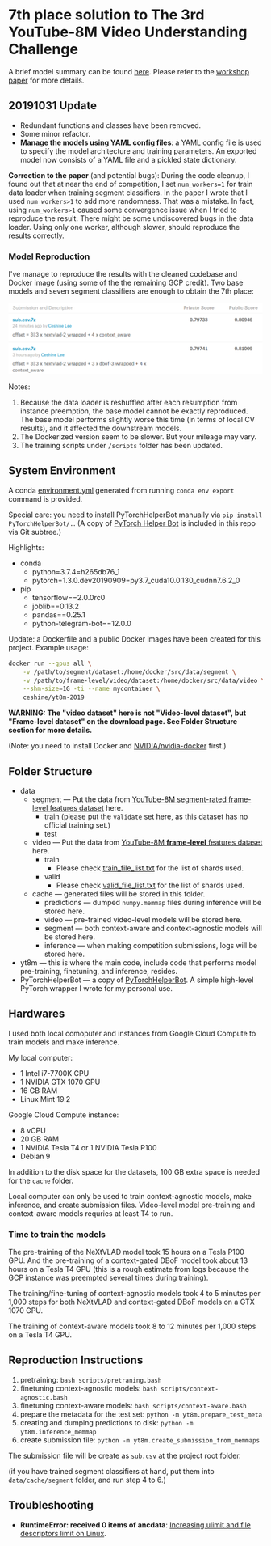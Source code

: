 # 7th place solution to The 3rd YouTube-8M Video Understanding Challenge

A brief model summary can be found [here](https://www.kaggle.com/c/youtube8m-2019/discussion/112349). Please refer to the [workshop paper](Lee2019.pdf) for more details.

## 20191031 Update

- Redundant functions and classes have been removed.
- Some minor refactor.
- **Manage the models using YAML config files**: a YAML config file is used to specify the model architecture and training parameters. An exported model now consists of a YAML file and a pickled state dictionary.

**Correction to the paper** (and potential bugs): During the code cleanup, I found out that at near the end of competition, I set `num_workers=1` for train data loader when training segment classifiers. In the paper I wrote that I used `num_workers>1` to add more randomness. That was a mistake. In fact, using `num_workers>1` caused some convergence issue when I tried to reproduce the result. There might be some undiscovered bugs in the data loader. Using only one worker, although slower, should reproduce the results correctly.

### Model Reproduction

I've manage to reproduce the results with the cleaned codebase and Docker image (using some of the the remaining GCP credit). Two base models and seven segment classifiers are enough to obtain the 7th place:

![images](images/reproduction_results.png)

Notes:

1. Because the data loader is reshuffled after each resumption from instance preemption, the base model cannot be exactly reproduced. The base model performs slightly worse this time (in terms of local CV results), and it affected the downstream models.
2. The Dockerized version seem to be slower. But your mileage may vary.
3. The training scripts under `/scripts` folder has been updated.

## System Environment

A conda [environment.yml](enviroment.yml) generated from running `conda env export` command is provided.

Special care: you need to install PyTorchHelperBot manually via `pip install PyTorchHelperBot/.`. (A copy of [PyTorch Helper Bot](https://github.com/ceshine/pytorch_helper_bot/) is included in this repo via Git subtree.)

Highlights:

- conda
  - python=3.7.4=h265db76_1
  - pytorch=1.3.0.dev20190909=py3.7_cuda10.0.130_cudnn7.6.2_0
- pip
  - tensorflow==2.0.0rc0
  - joblib==0.13.2
  - pandas==0.25.1
  - python-telegram-bot==12.0.0

Update: a Dockerfile and a public Docker images have been created for this project. Example usage:

```bash
docker run --gpus all \
    -v /path/to/segment/dataset:/home/docker/src/data/segment \
    -v /path/to/frame-level/video/dataset:/home/docker/src/data/video \
    --shm-size=1G -ti --name mycontainer \
    ceshine/yt8m-2019
```

**WARNING: The "video dataset" here is not "Video-level dataset", but "Frame-level dataset" on the download page. See Folder Structure section for more details.**

(Note: you need to install Docker and [NVIDIA/nvidia-docker](https://github.com/NVIDIA/nvidia-docker) first.)

## Folder Structure

- data
  - segment — Put the data from [YouTube-8M segment-rated frame-level features dataset](https://research.google.com/youtube8m/download.html) here.
    - train (please put the `validate` set here, as this dataset has no official training set.)
    - test
  - video — Put the data from [YouTube-8M **frame-level** features dataset](https://research.google.com/youtube8m/download.html) here.
    - train
      - Please check [train_file_list.txt](data/video/train/train_file_list.txt) for the list of shards used.
    - valid
      - Please check [valid_file_list.txt](data/video/train/valid_file_list.txt) for the list of shards used.
  - cache — generated files will be stored in this folder.
    - predictions — dumped `numpy.memmap` files during inference will be stored here.
    - video — pre-trained video-level models will be stored here.
    - segment — both context-aware and context-agnostic models will be stored here.
    - inference — when making competition submissions, logs will be stored here.
- yt8m — this is where the main code, include code that performs model pre-training, finetuning, and inference, resides.
- PyTorchHelperBot — a copy of [PyTorchHelperBot](https://github.com/ceshine/pytorch_helper_bot/). A simple high-level PyTorch wrapper I wrote for my personal use.

## Hardwares

I used both local comoputer and instances from Google Cloud Compute to train models and make inference.

My local computer:

- 1 Intel i7-7700K CPU
- 1 NVIDIA GTX 1070 GPU
- 16 GB RAM
- Linux Mint 19.2

Google Cloud Compute instance:

- 8 vCPU
- 20 GB RAM
- 1 NVIDIA Tesla T4 or 1 NVIDIA Tesla P100
- Debian 9

In addition to the disk space for the datasets, 100 GB extra space is needed for the `cache` folder.

Local computer can only be used to train context-agnostic models, make inference, and create submission files. Video-level model pre-training and context-aware models requries at least T4 to run.

### Time to train the models

The pre-training of the NeXtVLAD model took 15 hours on a Tesla P100 GPU. And the pre-training of a context-gated DBoF model took about 13 hours on a Tesla T4 GPU (this is a rough estimate from logs because the GCP instance was preempted several times during training).

The training/fine-tuning of context-agnostic models took 4 to 5 minutes per 1,000 steps for both NeXtVLAD and
context-gated DBoF models on a GTX 1070 GPU.

The training of context-aware models took 8 to 12 minutes per 1,000 steps on a Tesla T4 GPU.

## Reproduction Instructions

1. pretraining: `bash scripts/pretraning.bash`
2. finetuning context-agnostic models: `bash scripts/context-agnostic.bash`
3. finetuning context-aware models: `bash scripts/context-aware.bash`
4. prepare the metadata for the test set: `python -m yt8m.prepare_test_meta`
5. creating and dumping predictions to disk: `python -m yt8m.inference_memmap`
6. create submission file: `python -m yt8m.create_submission_from_memmaps`

The submission file will be create as `sub.csv` at the project root folder.

(if you have trained segment classifiers at hand, put them into `data/cache/segment` folder, and run step 4 to 6.)

## Troubleshooting

- **RuntimeError: received 0 items of ancdata**: [Increasing ulimit and file descriptors limit on Linux](https://glassonionblog.wordpress.com/2013/01/27/increase-ulimit-and-file-descriptors-limit/).

